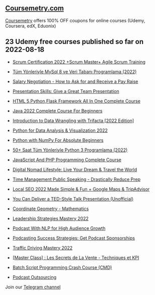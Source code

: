 ## [**Coursemetry.com**](https://coursemetry.com/)

[Coursemetry](https://coursemetry.com/) offers 100% OFF coupons for online courses (Udemy, Coursera, edX, Eduonix)

## **23 Udemy free courses published so far on 2022-08-18**

* [Scrum Certification 2022 +Scrum Master+ Agile Scrum Training](https://coursemetry.com/scrum-certification-2022-scrum-master-agile-scrum-training/)

* [Tüm Yönleriyle MySql 8 ve Veri Tabanı Programlama (2022)](https://coursemetry.com/tum-yonleriyle-mysql-8-ve-veri-tabani-programlama-2022/)

* [Salary Negotiation - How to Ask for and Receive a Pay Raise](https://coursemetry.com/salary-negotiation-how-to-ask-for-and-receive-a-pay-raise/)

* [Presentation Skills: Give a Great Team Presentation](https://coursemetry.com/presentation-skills-give-a-great-team-presentation/)

* [HTML 5,Python,Flask Framework All In One Complete Course](https://coursemetry.com/html-5pythonflask-framework-all-in-one-complete-course/)

* [Java 2022 Complete Course For Beginners](https://coursemetry.com/java-2022-complete-course-for-beginners/)

* [Introduction to Data Wrangling with Trifacta [2022 Edition]](https://coursemetry.com/introduction-to-data-wrangling-with-trifacta-2022-edition/)

* [Python for Data Analysis & Visualization 2022](https://coursemetry.com/python-for-data-analysis-visualization-2022/)

* [Python with NumPy For Absolute Beginners](https://coursemetry.com/python-with-numpy-for-absolute-beginners/)

* [50+ Saat Tüm Yönleriyle Python 3 Programlama (2022)](https://coursemetry.com/50-saat-tum-yonleriyle-python-3-programlama-2022/)

* [JavaScript And PHP Programming Complete Course](https://coursemetry.com/javascript-and-php-programming-complete-course/)

* [Digital Nomad Lifestyle: Live Your Dream & Travel the World](https://coursemetry.com/digital-nomad-lifestyle-live-your-dream-travel-the-world/)

* [Time Management Public Speaking - Drastically Reduce Prep](https://coursemetry.com/time-management-public-speaking-drastically-reduce-prep/)

* [Local SEO 2022 Made Simple & Fun + Google Maps & TripAdvisor](https://coursemetry.com/local-seo-2022-made-simple-fun-google-maps-tripadvisor/)

* [You Can Deliver a TED-Style Talk  Presentation (Unofficial)](https://coursemetry.com/you-can-deliver-a-ted-style-talk-presentation-unofficial/)

* [Coordinate Geometry - Mathematics](https://coursemetry.com/coordinate-geometry-mathematics/)

* [Leadership Strategies Mastery 2022](https://coursemetry.com/leadership-strategies-mastery-2022/)

* [Podcast With NLP for High Audience Growth](https://coursemetry.com/podcast-with-nlp-for-high-audience-growth/)

* [Podcasting Success Strategies: Get Podcast Sponsorships ](https://coursemetry.com/podcasting-success-strategies-get-podcast-sponsorships/)

* [Traffic Driving Mastery 2022](https://coursemetry.com/traffic-driving-mastery-2022/)

* [[Master Class] : Les Secrets de La Vente - Techniques et KPI](https://coursemetry.com/master-class-les-secrets-de-la-vente-techniques-et-kpi/)

* [Batch Script Programming Crash Course (CMD)](https://coursemetry.com/batch-script-programming-crash-course-cmd/)

* [Podcast Outsourcing](https://coursemetry.com/podcast-outsourcing/)


Join our [Telegram channel](https://t.me/coursemetry)